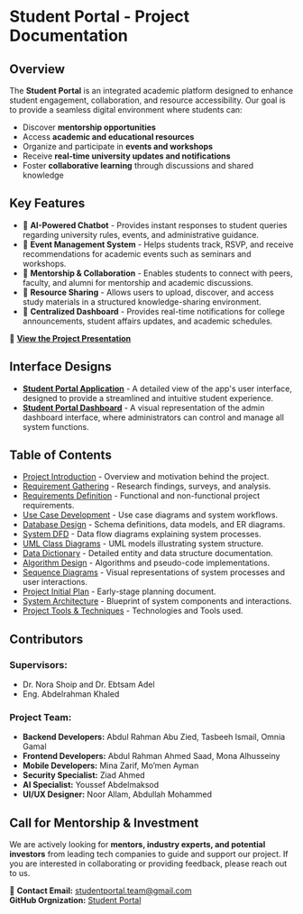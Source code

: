 # Student Portal - Project Documentation

## Overview
The **Student Portal** is an integrated academic platform designed to enhance student engagement, collaboration, and resource accessibility. Our goal is to provide a seamless digital environment where students can:
- Discover **mentorship opportunities**
- Access **academic and educational resources**
- Organize and participate in **events and workshops**
- Receive **real-time university updates and notifications**
- Foster **collaborative learning** through discussions and shared knowledge

## Key Features
- 📌 **AI-Powered Chatbot** - Provides instant responses to student queries regarding university rules, events, and administrative guidance.
- 📌 **Event Management System** - Helps students track, RSVP, and receive recommendations for academic events such as seminars and workshops.
- 📌 **Mentorship & Collaboration** - Enables students to connect with peers, faculty, and alumni for mentorship and academic discussions.
- 📌 **Resource Sharing** - Allows users to upload, discover, and access study materials in a structured knowledge-sharing environment.
- 📌 **Centralized Dashboard** - Provides real-time notifications for college announcements, student affairs updates, and academic schedules.

🎥 **[View the Project Presentation](https://studentportal-grad.github.io/student-portal-docs/presentation.html)**

## Interface Designs
- **[Student Portal Application](https://studentportal-grad.github.io/student-portal-docs/0x10-Design/app_interface.html)** - A detailed view of the app's user interface, designed to provide a streamlined and intuitive student experience.
- **[Student Portal Dashboard](https://studentportal-grad.github.io/student-portal-docs/0x10-Design/website_interface.html)** - A visual representation of the admin dashboard interface, where administrators can control and manage all system functions.

## Table of Contents
- [Project Introduction](https://github.com/StudentPortal-grad/student-portal-docs/tree/main/0x00-Project_Introduction) - Overview and motivation behind the project.
- [Requirement Gathering](https://github.com/StudentPortal-grad/student-portal-docs/tree/main/0x01-Requirement_gathering) - Research findings, surveys, and analysis.
- [Requirements Definition](https://github.com/StudentPortal-grad/student-portal-docs/tree/main/0x02-Requirements_definition) - Functional and non-functional project requirements.
- [Use Case Development](https://github.com/StudentPortal-grad/student-portal-docs/tree/main/0x03-Use_Case_Development) - Use case diagrams and system workflows.
- [Database Design](https://github.com/StudentPortal-grad/student-portal-docs/tree/main/0x04-Database_Design) - Schema definitions, data models, and ER diagrams.
- [System DFD](https://github.com/StudentPortal-grad/student-portal-docs/tree/main/0x05-System_DFD) - Data flow diagrams explaining system processes.
- [UML Class Diagrams](https://github.com/StudentPortal-grad/student-portal-docs/tree/main/0x06-Class_diagram) - UML models illustrating system structure.
- [Data Dictionary](https://github.com/StudentPortal-grad/student-portal-docs/tree/main/0x07-Data_dictionary) - Detailed entity and data structure documentation.
- [Algorithm Design](https://github.com/StudentPortal-grad/student-portal-docs/tree/main/0x08-Algorithm_Design) - Algorithms and pseudo-code implementations.
- [Sequence Diagrams](https://github.com/StudentPortal-grad/student-portal-docs/tree/main/0x09-Sequence_Diagrams) - Visual representations of system processes and user interactions.
- [Project Initial Plan](https://github.com/StudentPortal-grad/student-portal-docs/blob/main/Initial_Plan.pdf) - Early-stage planning document.
- [System Architecture](https://github.com/StudentPortal-grad/student-portal-docs/blob/main/System_Architecture.pdf) - Blueprint of system components and interactions.
- [Project Tools & Techniques](https://github.com/StudentPortal-grad/student-portal-docs/blob/main/Project_Tools_Technologies.pdf) - Technologies and Tools used.

## Contributors
### **Supervisors:**
- Dr. Nora Shoip and Dr. Ebtsam Adel
- Eng. Abdelrahman Khaled 

### **Project Team:**
- **Backend Developers:** Abdul Rahman Abu Zied, Tasbeeh Ismail, Omnia Gamal
- **Frontend Developers:** Abdul Rahman Ahmed Saad, Mona Alhusseiny
- **Mobile Developers:** Mina Zarif, Mo’men Ayman
- **Security Specialist:** Ziad Ahmed
- **AI Specialist:** Youssef Abdelmaksod
- **UI/UX Designer:** Noor Allam, Abdullah Mohammed

## Call for Mentorship & Investment
We are actively looking for **mentors, industry experts, and potential investors** from leading tech companies to guide and support our project. If you are interested in collaborating or providing feedback, please reach out to us.

📧 **Contact Email:** studentportal.team@gmail.com <br>
**GitHub Orgnization:** [Student Portal](https://github.com/StudentPortal-grad/)
